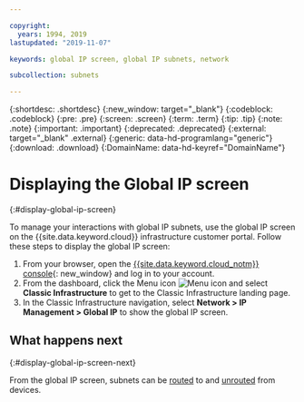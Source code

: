 ```yaml
---

copyright:
  years: 1994, 2019
lastupdated: "2019-11-07"

keywords: global IP screen, global IP subnets, network

subcollection: subnets

---
```


{:shortdesc: .shortdesc}
{:new_window: target="_blank"}
{:codeblock: .codeblock}
{:pre: .pre}
{:screen: .screen}
{:term: .term}
{:tip: .tip}
{:note: .note}
{:important: .important}
{:deprecated: .deprecated}
{:external: target="_blank" .external}
{:generic: data-hd-programlang="generic"}
{:download: .download}
{:DomainName: data-hd-keyref="DomainName"}

# Displaying the Global IP screen
{:#display-global-ip-screen}

To manage your interactions with global IP subnets, use the global IP screen on the {{site.data.keyword.cloud}} infrastructure customer portal. Follow these steps to display the global IP screen:

  1. From your browser, open the [{{site.data.keyword.cloud_notm}} console](https://{DomainName}/){: new_window} and log in to your account.
  1. From the dashboard, click the Menu icon ![Menu icon](../../icons/icon_hamburger.svg) and select **Classic Infrastructure** to get to the Classic Infrastructure landing page.
  1. In the Classic Infrastructure navigation, select **Network > IP Management > Global IP** to show the global IP screen.

## What happens next
{:#display-global-ip-screen-next}

From the global IP screen, subnets can be [routed](/docs/subnets?topic=subnets-route-global-ip-address-device#route-global-ip-address-device) to and [unrouted](/docs/subnets?topic=subnets-unroute-global-ip-address#unroute-global-ip-address) from devices.

